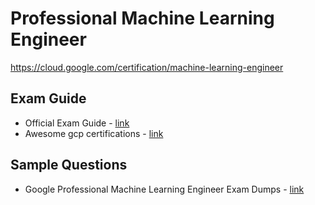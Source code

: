 # Professional Machine Learning Engineer
https://cloud.google.com/certification/machine-learning-engineer

## Exam Guide
- Official Exam Guide - [link](https://cloud.google.com/certification/guides/machine-learning-engineer)
- Awesome gcp certifications - [link](https://github.com/sathishvj/awesome-gcp-certifications/blob/master/professional-machine-learning-engineer.md)

## Sample Questions
- Google Professional Machine Learning Engineer Exam Dumps - [link](https://www.passcert.com/news_Google-Professional-Machine-Learning-Engineer-Exam-Dumps_756.html)

